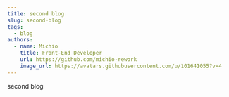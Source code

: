 ```yaml
---
title: second blog
slug: second-blog
tags:
  - blog
authors:
  - name: Michio
    title: Front-End Developer
    url: https://github.com/michio-rework
    image_url: https://avatars.githubusercontent.com/u/101641055?v=4
---
```

s﻿econd blog